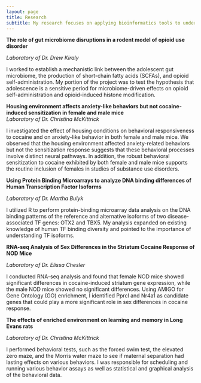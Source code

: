 ```yaml
---
layout: page
title: Research
subtitle: My research focuses on applying bioinformatics tools to understand complex brain disorders and diseases.
---
```


**The role of gut microbiome disruptions in a rodent model of opioid use disorder**
>
_Laboratory of Dr. Drew Kiraly_

I worked to establish a mechanistic link between the adolescent gut microbiome, the production of short-chain fatty acids (SCFAs), and opioid self-administration. My portion of the project was to test the hypothesis that adolescence is a sensitive period for microbiome-driven effects on opioid self-administration and opioid-induced histone modification. 


**Housing environment affects anxiety-like behaviors but not cocaine-induced sensitization in female and male mice**<br>
_Laboratory of Dr. Christina McKittrick_

I investigated the effect of housing conditions on behavioral responsiveness to cocaine and on anxiety-like behavior in both female and male mice. We observed that the housing environment affected anxiety-related behaviors but not the sensitization response suggests that these behavioral processes involve distinct neural pathways. In addition, the robust behavioral sensitization to cocaine exhibited by both female and male mice supports the routine inclusion of females in studies of substance use disorders.   


**Using Protein Binding Microarrays to analyze DNA binding differences of Human Transcription Factor Isoforms**

_Laboratory of Dr. Martha Bulyk_

I utilized R to perform protein-binding microarray data analysis on the DNA binding patterns of the reference and alternative isoforms of two disease-associated TF genes: OTX2 and TBX5. My analysis expanded on existing knowledge of human TF binding diversity and pointed to the importance of understanding TF isoforms. 


**RNA-seq Analysis of Sex Differences in the Striatum Cocaine Response of NOD Mice**

_Laboratory of Dr. Elissa Chesler_

I conducted RNA-seq analysis and found that female NOD mice showed significant differences in cocaine-induced striatum gene expression, while the male NOD mice showed no significant differences. Using AMIGO for Gene Ontology (GO) enrichment, I identified Pprcl and Nr4a1 as candidate genes that could play a more significant role in sex differences in cocaine response. 


**The effects of enriched environment on learning and memory in Long Evans rats**

_Laboratory of Dr. Christina McKittrick_

I performed behavioral tests, such as the forced swim test, the elevated zero maze, and the Morris water maze to see if maternal separation had lasting effects on various behaviors. I was responsible for scheduling and running various behavior assays as well as statistical and graphical analysis of the behavioral data. 
